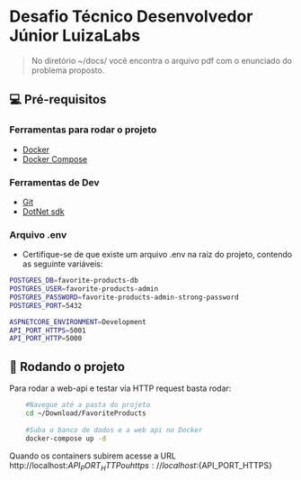 # Desafio Técnico Desenvolvedor Júnior LuizaLabs

> No diretório ~/docs/ você encontra o arquivo pdf com o enunciado do problema proposto.

## 💻 Pré-requisitos

### Ferramentas para rodar o projeto
- [Docker](https://www.docker.com/)
- [Docker Compose](https://docs.docker.com/compose/)
### Ferramentas de Dev
- [Git](https://git-scm.com/)
- [DotNet sdk](https://dotnet.microsoft.com/download)

### Arquivo .env
- Certifique-se de que existe um arquivo .env na raiz do projeto, contendo as seguinte variáveis:

```BASH
POSTGRES_DB=favorite-products-db
POSTGRES_USER=favorite-products-admin
POSTGRES_PASSWORD=favorite-products-admin-strong-password
POSTGRES_PORT=5432

ASPNETCORE_ENVIRONMENT=Development
API_PORT_HTTPS=5001
API_PORT_HTTP=5000
```

## 🚀 Rodando o projeto

Para rodar a web-api e testar via HTTP request basta rodar:

```bash
    #Navegue até a pasta do projeto
    cd ~/Download/FavoriteProducts
    
    #Suba o banco de dados e a web api no Docker
    docker-compose up -d
```
Quando os containers subirem acesse a URL http://localhost:${API_PORT_HTTP} ou https://localhost:${API_PORT_HTTPS}
